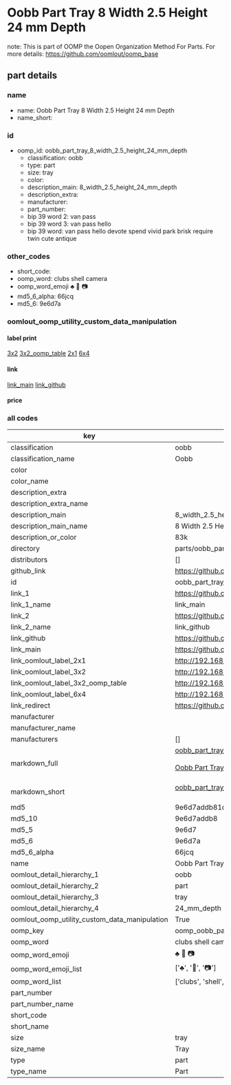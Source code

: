 # Oobb Part Tray 8 Width 2.5 Height 24 mm Depth  

note: This is part of OOMP the Oopen Organization Method For Parts. For more details: https://github.com/oomlout/oomp_base

##  part details
  







### name
* name: Oobb Part Tray 8 Width 2.5 Height 24 mm Depth
* name_short: 
### id
* oomp_id: oobb_part_tray_8_width_2.5_height_24_mm_depth
  * classification: oobb
  * type: part
  * size: tray
  * color: 
  * description_main: 8_width_2.5_height_24_mm_depth
  * description_extra: 
  * manufacturer: 
  * part_number: 
  * bip 39 word 2: van pass
  * bip 39 word 3: van pass hello
  * bip 39 word: van pass hello devote spend vivid park brisk require twin cute antique

### other_codes
* short_code: 
* oomp_word: clubs shell camera
* oomp_word_emoji :clubs: :shell: :camera:
* md5_6_alpha: 66jcq
* md5_6: 9e6d7a






### oomlout_oomp_utility_custom_data_manipulation
#### label print
[3x2](http://192.168.1.245:1112/?label=oomp%2066jcq)
[3x2_oomp_table](http://192.168.1.108:1112/?label=oomp%2066jcq)
[2x1](http://192.168.1.242:1112/?label=oomp%2066jcq)
[6x4](http://192.168.1.55:1112/?label=oomp%2066jcq)    

#### link

[link_main](https://github.com/oomlout/oomlout_oomp_version_1_messy/tree/main/parts/oobb_part_tray_8_width_2.5_height_24_mm_depth) [link_github](https://github.com/oomlout/oomlout_oomp_version_1_messy/tree/main/parts/oobb_part_tray_8_width_2.5_height_24_mm_depth)                             

#### price







### all codes 
| key | value |  
| --- | --- |  
| classification | oobb |  
| classification_name | Oobb |  
| color |  |  
| color_name |  |  
| description_extra |  |  
| description_extra_name |  |  
| description_main | 8_width_2.5_height_24_mm_depth |  
| description_main_name | 8 Width 2.5 Height 24 mm Depth |  
| description_or_color | 83k |  
| directory | parts/oobb_part_tray_8_width_2.5_height_24_mm_depth |  
| distributors | [] |  
| github_link | https://github.com/oomlout/oomlout_oomp_part_src/tree/main/parts/oobb_part_tray_8_width_2.5_height_24_mm_depth |  
| id | oobb_part_tray_8_width_2.5_height_24_mm_depth |  
| link_1 | https://github.com/oomlout/oomlout_oomp_version_1_messy/tree/main/parts/oobb_part_tray_8_width_2.5_height_24_mm_depth |  
| link_1_name | link_main |  
| link_2 | https://github.com/oomlout/oomlout_oomp_version_1_messy/tree/main/parts/oobb_part_tray_8_width_2.5_height_24_mm_depth |  
| link_2_name | link_github |  
| link_github | https://github.com/oomlout/oomlout_oomp_version_1_messy/tree/main/parts/oobb_part_tray_8_width_2.5_height_24_mm_depth |  
| link_main | https://github.com/oomlout/oomlout_oomp_version_1_messy/tree/main/parts/oobb_part_tray_8_width_2.5_height_24_mm_depth |  
| link_oomlout_label_2x1 | http://192.168.1.242:1112/?label=oomp%2066jcq |  
| link_oomlout_label_3x2 | http://192.168.1.245:1112/?label=oomp%2066jcq |  
| link_oomlout_label_3x2_oomp_table | http://192.168.1.108:1112/?label=oomp%2066jcq |  
| link_oomlout_label_6x4 | http://192.168.1.55:1112/?label=oomp%2066jcq |  
| link_redirect | https://github.com/oomlout/oomlout_oomp_version_1_messy/tree/main/parts/oobb_part_tray_8_width_2.5_height_24_mm_depth |  
| manufacturer |  |  
| manufacturer_name |  |  
| manufacturers | [] |  
| markdown_full | [oobb_part_tray_8_width_2.5_height_24_mm_depth](none)<br>[](none)<br>[Oobb Part Tray 8 Width 2.5 Height 24 Mm Depth](none)<br><br> |  
| markdown_short | [oobb_part_tray_8_width_2.5_height_24_mm_depth](none)<br><br> |  
| md5 | 9e6d7addb81c540bd4e8a3ccd5a82f89 |  
| md5_10 | 9e6d7addb8 |  
| md5_5 | 9e6d7 |  
| md5_6 | 9e6d7a |  
| md5_6_alpha | 66jcq |  
| name | Oobb Part Tray 8 Width 2.5 Height 24 mm Depth |  
| oomlout_detail_hierarchy_1 | oobb |  
| oomlout_detail_hierarchy_2 | part |  
| oomlout_detail_hierarchy_3 | tray |  
| oomlout_detail_hierarchy_4 | 24_mm_depth |  
| oomlout_oomp_utility_custom_data_manipulation | True |  
| oomp_key | oomp_oobb_part_tray_8_width_2.5_height_24_mm_depth |  
| oomp_word | clubs shell camera |  
| oomp_word_emoji | :clubs: :shell: :camera: |  
| oomp_word_emoji_list | [':clubs:', ':shell:', ':camera:'] |  
| oomp_word_list | ['clubs', 'shell', 'camera'] |  
| part_number |  |  
| part_number_name |  |  
| short_code |  |  
| short_name |  |  
| size | tray |  
| size_name | Tray |  
| type | part |  
| type_name | Part |  
